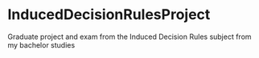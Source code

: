 # InducedDecisionRulesProject
Graduate project and exam from the Induced Decision Rules subject from my bachelor studies
